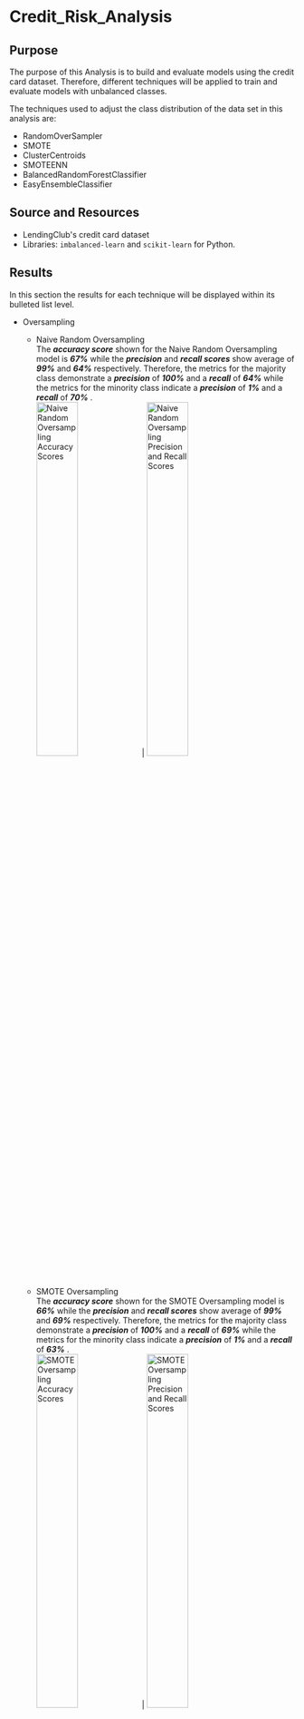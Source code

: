 # Credit_Risk_Analysis
## Purpose
The purpose of this Analysis is to build and evaluate models using the credit card dataset. Therefore,  different techniques will be applied to train and evaluate models with unbalanced classes. 

The techniques used to adjust the class distribution of the data set in this analysis are: 
- RandomOverSampler  
- SMOTE 
- ClusterCentroids
- SMOTEENN
- BalancedRandomForestClassifier
- EasyEnsembleClassifier


## Source and Resources
- LendingClub's credit card dataset
- Libraries: `imbalanced-learn` and `scikit-learn` for Python. 

## Results
In this section the results for each technique will be displayed within its bulleted list level.

- Oversampling
  - Naive Random Oversampling <br>
   The __*accuracy score*__ shown for the Naive Random Oversampling model is __*67%*__ while the __*precision*__ and __*recall scores*__ show average of __*99%*__ and __*64%*__ respectively. Therefore, the metrics for the majority class demonstrate a __*precision*__ of __*100%*__ and a __*recall*__ of __*64%*__ while the metrics for the minority class indicate a  __*precision*__ of __*1%*__ and a __*recall*__ of __*70%*__ .<br>
<img src="https://user-images.githubusercontent.com/69650068/138537587-4d9cbb78-ce2d-41c1-8ce9-24bcce814843.png" alt="Naive Random Oversampling Accuracy Scores"  style="width:40%"> | <img src="https://user-images.githubusercontent.com/69650068/138537637-27fad9af-cdf0-4a4d-9c9d-1c292171052e.png" alt="Naive Random Oversampling Precision and Recall Scores"  style="width:40%">
  - SMOTE Oversampling <br>
   The __*accuracy score*__ shown for the SMOTE Oversampling model is __*66%*__ while the __*precision*__ and __*recall scores*__ show average of __*99%*__ and __*69%*__ respectively.  Therefore, the metrics for the majority class demonstrate a __*precision*__ of __*100%*__ and a __*recall*__ of __*69%*__ while the metrics for the minority class indicate a  __*precision*__ of __*1%*__ and a __*recall*__ of __*63%*__ .<br>
<img src="https://user-images.githubusercontent.com/69650068/138537791-1ec2c81e-23cb-4a04-bb37-7ffb49b66df6.png" alt="SMOTE Oversampling Accuracy Scores"  style="width:40%"> | <img src="https://user-images.githubusercontent.com/69650068/138537823-bb362da9-fb6f-4234-ba50-d12449dd0165.png" alt="SMOTE Oversampling Precision and Recall Scores"  style="width:40%">

- Undersampling <br>
   The __*accuracy score*__ shown for the Undersampling model is __*59%*__ while the __*precision*__ and __*recall scores*__ show average of __*99%*__ and __*55%*__ respectively. Therefore, the metrics for the majority class demonstrate a __*precision*__ of __*100%*__ and a __*recall*__ of __*55%*__ while the metrics for the minority class indicate a  __*precision*__ of __*1%*__ and a __*recall*__ of __*62%*__ .<br>
<img src="https://user-images.githubusercontent.com/69650068/138537930-50ad90fe-6928-48bc-83f8-a2b6b0bcf022.png" alt="Undersampling Accuracy Scores"  style="width:40%"> | <img src="https://user-images.githubusercontent.com/69650068/138537974-a2c0a3be-e1e5-4a48-ae5d-bf26fa0544c3.png" alt="Undersampling Precision and Recall Scores"  style="width:40%">

- Combination Sampling <br>
   The __*accuracy score*__ shown for the Combination Sampling model is __*66%*__ while the __*precision*__ and __*recall scores*__ show average of __*99%*__ and __*57%*__ respectively. Therefore, the metrics for the majority class demonstrate a __*precision*__ of __*100%*__ and a __*recall*__ of __*57%*__ while the metrics for the minority class indicate a  __*precision*__ of __*1%*__ and a __*recall*__ of __*75%*__ .<br>
<img src="https://user-images.githubusercontent.com/69650068/138538012-4a0cbb14-9998-4457-8445-2449e1922766.png" alt="Combination Sampling Accuracy Scores"  style="width:40%"> | <img src="https://user-images.githubusercontent.com/69650068/138538056-41cdc3f7-f0c0-4f42-97cd-6940c7168955.png" alt="Combination Sampling Precision and Recall Scores"  style="width:40%">

- Ensemble Learners <br>
  - Balanced Random Forest Classifier <br>
   The __*accuracy score*__ shown for the Balanced Random Forest Classifier model is __*79%*__ while the __*precision*__ and __*recall scores*__ show average of __*99%*__ and __*88%*__ respectively. Therefore, the metrics for the majority class demonstrate a __*precision*__ of __*100%*__ and a __*recall*__ of __*88%*__ while the metrics for the minority class indicate a  __*precision*__ of __*3%*__ and a __*recall*__ of __*70%*__ .<br>
<img src="https://user-images.githubusercontent.com/69650068/138538093-e140ebe2-189d-40ac-8b38-937b3b6f18b5.png" alt="Ensemble Learners Accuracy Scores"  style="width:40%"> | <img src="https://user-images.githubusercontent.com/69650068/138538110-1e599992-5419-4198-8c91-a6e7fb6131bd.png" alt="Ensemble Learners Precision and Recall Scores"  style="width:40%">

  - Easy Ensemble AdaBoost Classifier <br>
   The __*accuracy score*__ shown for the Easy Ensemble AdaBoost Classifier model is __*93%*__ while the __*precision*__ and __*recall scores*__  show average of __*99%*__ and __*94%*__ respectively. Therefore, the metrics for the majority class demonstrate a __*precision*__ of __*100%*__ and a __*recall*__ of __*94%*__ while the metrics for the minority class indicate a  __*precision*__ of __*9%*__ and a __*recall*__ of __*92%*__ .<br>
<img src="https://user-images.githubusercontent.com/69650068/138538581-6082cd70-5ec7-4df3-9f3b-f10ea1432339.png" alt="Easy Ensemble AdaBoost Classifier Accuracy Scores"  style="width:40%"> | <img src="https://user-images.githubusercontent.com/69650068/138538192-abbca728-c986-4fd2-bcae-41cb4ca4d3de.png" alt="Easy Ensemble AdaBoost Classifier Precision and Recall Scores"  style="width:40%">

## Summary
Based on the results it is possible to conclude that the two Ensemble Learners techniques used in this analysis demonstrated better metrics than the metrics reveled by the other four techniques, Furthermore, the Easy Ensemble AdaBoost Classifier technique showed higher accuracy score (93%) having the same behavior observed in for the recall which presents scores over 90% for both majority and minority classes.

Moreover, the Easy Ensemble AdaBoost Classifier model precision slightly improved for the minority class over the rest of the models for that same class. However, its inexpressive 9% score for the precision's minority class against the 100% score for the majority class precision exposes that this model is still imbalanced. 

As a result of the imbalance in the all six techniques, since the extremely low score for the precision's minority class and the maximum score determined for the majority class precision is also true for the other five techniques exploited in this analysis, it is recommended not to use any of the above techniques.

